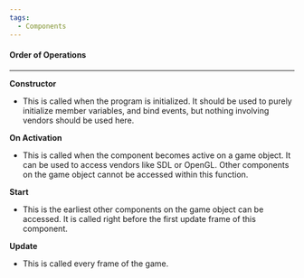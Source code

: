 ```yaml
---
tags:
  - Components
---
```

#### Order of Operations
---
**Constructor**
* This is called when the program is initialized. It should be used to purely initialize member variables, and bind events, but nothing involving vendors should be used here.

**On Activation**
* This is called when the component becomes active on a game object. It can be used to access vendors like SDL or OpenGL. Other components on the game object cannot be accessed within this function.

**Start**
* This is the earliest other components on the game object can be accessed. It is called right before the first update frame of this component.

**Update**
* This is called every frame of the game. 